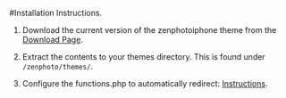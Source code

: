 #Installation Instructions.

1. Download the current version of the zenphotoiphone theme from the [Download Page](http://code.google.com/p/zenphotoiphone/downloads/list).

2. Extract the contents to your themes directory. This is found under `/zenphoto/themes/`.

3. Configure the functions.php to automatically redirect: [Instructions](http://code.google.com/p/zenphotoiphone/wiki/Redirect).